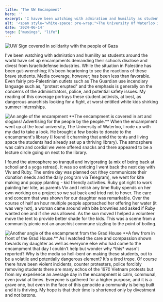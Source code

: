 ```yaml
---
title: 'The UW Encampment'
hero: ''
excerpt: 'I havve been watching with admiration and humility as students around the world have set up encampments demanding'
alt: '<span style="white-space: pre-wrap;">The University Of Waterloo is complicity in their partnerships with Israeli defense contractors and funds, so they have been taken over by the "Popular University for Gaza" </span>'
date: '2024-06-14'
tags: ["musings", "life"]
---
```

<script>
    import Image from '../../lib/components/content/Image.svelte'
</script>

<Image path="/images/blog/2024/uw-encampment-1.jpg" alt="UW Sign covered in solidarity with the people of Gaza"/>

I've been watching with admiration and humility as students around the world have set up encampments demanding their schools disclose and divest from Israeli/defense industries. While the situation in Palestine has been gut-wrenching; it's been heartening to see the reactions of these brave students. Media coverage, however; has been less than favorable. Even fairly pro-Palestinian outlets such as The Guardian use incendiary language such as, "protest erupted" and the emphasis is generally on the concerns of the administrators, police, and potential safety issues. My reading of this coverage portrays these student activists, at best, as dangerous anarchists looking for a fight, at worst entitled white kids shirking summer internships.

<Image path="/images/blog/2024/uw-encampment-2.jpg" alt="An angle of the encampment"/>
 **The encampment is covered in art and slogans! Advertising for the people by the people.**
When the encampment went up at the local university, The University of Waterloo, I rode up with my dad to take a look. He brought a few books to donate to the encampment's library (I found it charming that amid the tents and living space the students had already set up a thriving library). The atmosphere was calm and cordial we were offered snacks and there appeared to be a lecture circle going on next to the library.

I found the atmosphere so tranquil and invigorating (a mix of being back at school and a yoga retreat). It was so enticing I went back the next day with Viv and Ruby. The entire day was planned out (they communicate their donation needs and the daily program via Telegram), we went for kite making and poppy planting - kid friendly activities. Ruby got right to work painting her kite, as parents Viv and I relish any time Ruby spends on her own working on a project so we sat back and tried not to hover. The care and concern that was shown for our daughter was remarkable. Over the course of half an hour multiple people approached her offering her water (it was very hot), a woman came around with bite brownies and asked if Ruby wanted one and if she was allowed. As the sun moved I helped a volunteer move the tent to provide better shade for the kids. This was a scene from a community picnic not an anarchist commune sizzling to the point of boiling.

<Image path="/images/blog/2024/uw-encampment-3.jpg" alt="Another angle of the encampment from the Grad House"/>
 **A few from in front of the Grad House.**
As I watched the care and compassion shown towards my daughter as well as everyone else who had come to the encampment that day I couldn't help but wonder why *this* wasn't reported? Why is the media so hell-bent on making these students, out to be a volatile and potentially dangerous element? It's a tired trope. Of course there have been violent incidents, counter protesters, police forcibly removing students there are many echos of the 1970 Vietnam protests but from my experience an average day in the encampment is calm, communal, even jovial at times. Everyone is gathered for a higher purpose, and it is a grave one, but even in the face of this genocide a community is being built and it is thriving. My hope is that their time is shortened only by divestment and not batons.
